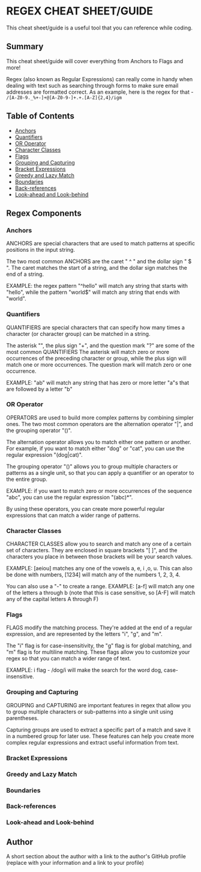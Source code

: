 # REGEX CHEAT SHEET/GUIDE

This cheat sheet/guide is a useful tool that you can reference while coding. 

## Summary

This cheat sheet/guide will cover everything from Anchors to Flags and more! 

Regex (also known as Regular Expressions) can really come in handy when dealing with text such as searching through forms to make sure email addresses are formatted correct. As an example, here is the regex for that -  `/[A-Z0-9._%+-]+@[A-Z0-9-]+.+.[A-Z]{2,4}/igm` 

## Table of Contents

- [Anchors](#anchors)
- [Quantifiers](#quantifiers)
- [OR Operator](#or-operator)
- [Character Classes](#character-classes)
- [Flags](#flags)
- [Grouping and Capturing](#grouping-and-capturing)
- [Bracket Expressions](#bracket-expressions)
- [Greedy and Lazy Match](#greedy-and-lazy-match)
- [Boundaries](#boundaries)
- [Back-references](#back-references)
- [Look-ahead and Look-behind](#look-ahead-and-look-behind)

## Regex Components

### Anchors

ANCHORS are special characters that are used to match patterns at specific positions in the input string. 

The two most common ANCHORS are the caret " ^ " and the dollar sign " $ ". The caret matches the start of a string, and the dollar sign matches the end of a string. 

EXAMPLE: the regex pattern "^hello" will match any string that starts with "hello", while the pattern "world$" will match any string that ends with "world". 

### Quantifiers

QUANTIFIERS are special characters that can specify how many times a character (or character group) can be matched in a string. 

The asterisk "", the plus sign "+", and the question mark "?" are some of the most common QUANTIFIERS The asterisk will match zero or more occurrences of the preceding character or group, while the plus sign will match one or more occurrences. The question mark will match zero or one occurrence. 

EXAMPLE: "ab" will match any string that has zero or more letter "a"s that are followed by a letter "b"

### OR Operator

OPERATORS are used to build more complex patterns by combining simpler ones. The two most common operators are the alternation operator "|", and the grouping operator "()".

The alternation operator allows you to match either one pattern or another. For example, if you want to match either "dog" or "cat", you can use the regular expression "(dog|cat)".

The grouping operator "()" allows you to group multiple characters or patterns as a single unit, so that you can apply a quantifier or an operator to the entire group. 

EXAMPLE: if you want to match zero or more occurrences of the sequence "abc", you can use the regular expression "(abc)*".

By using these operators, you can create more powerful regular expressions that can match a wider range of patterns.

### Character Classes

CHARACTER CLASSES allow you to search and match any one of a certain set of characters. They are enclosed in square brackets "[ ]", and the characters you place in between those brackets will be your search values.

EXAMPLE: [aeiou] matches any one of the vowels a, e, i ,o, u. 
This can also be done with numbers, [1234] will match any of the numbers 1, 2, 3, 4. 

You can also use a "-" to create a range. 
EXAMPLE: [a-f] will match any one of the letters a through b (note that this is case sensitive, so [A-F] will match any of the capital letters A through F)



### Flags

FLAGS modify the matching process. They're added at the end of a regular expression, and are represented by the letters "i", "g", and "m".

The "i" flag is for case-insensitivity, the "g" flag is for global matching, and "m" flag is for multiline matching. These flags allow you to customize your regex so that you can match a wider range of text.

EXAMPLE: i flag - /dog/i will make the search for the word dog, case-insensitive. 

### Grouping and Capturing

GROUPING and CAPTURING are important features in regex that allow you to group multiple characters or sub-patterns into a single unit using parentheses. 

Capturing groups are used to extract a specific part of a match and save it in a numbered group for later use. These features can help you create more complex regular expressions and extract useful information from text.


### Bracket Expressions



### Greedy and Lazy Match

### Boundaries

### Back-references

### Look-ahead and Look-behind

## Author

A short section about the author with a link to the author's GitHub profile (replace with your information and a link to your profile)
